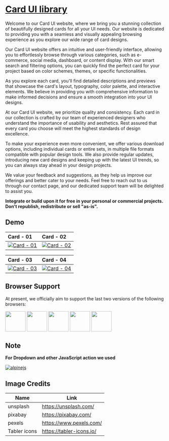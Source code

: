 # [Card UI library](https://dropways.github.io/card-ui/)

Welcome to our Card UI website, where we bring you a stunning collection of beautifully designed cards for all your UI needs. Our website is dedicated to providing you with a seamless and visually appealing browsing experience as you explore our wide range of card designs.

Our Card UI website offers an intuitive and user-friendly interface, allowing you to effortlessly browse through various categories, such as e-commerce, social media, dashboard, or content display. With our smart search and filtering options, you can quickly find the perfect card for your project based on color schemes, themes, or specific functionalities.

As you explore each card, you'll find detailed descriptions and previews that showcase the card's layout, typography, color palette, and interactive elements. We believe in providing you with comprehensive information to make informed decisions and ensure a smooth integration into your UI designs.

At our Card UI website, we prioritize quality and consistency. Each card in our collection is crafted by our team of experienced designers who understand the importance of usability and aesthetics. Rest assured that every card you choose will meet the highest standards of design excellence.

To make your experience even more convenient, we offer various download options, including individual cards or entire sets, in multiple file formats compatible with popular design tools. We also provide regular updates, introducing new card designs and keeping up with the latest UI trends, so you can always stay ahead in your design projects.

We value your feedback and suggestions, as they help us improve our offerings and better cater to your needs. Feel free to reach out to us through our contact page, and our dedicated support team will be delighted to assist you.

**Integrate or build upon it for free in your personal or commercial projects. Don't republish, redistribute or sell "as-is".** 

## Demo

| **Card - 01** | **Card - 02** |
| :--- | :--- |
| [![Card - 01](https://github-production-user-asset-6210df.s3.amazonaws.com/38377336/248484878-f72db189-3e98-454d-81bd-20ab3323a2e4.jpg)](https://dropways.github.io/card-ui/cards/card-01/) | [![Card - 02](https://github-production-user-asset-6210df.s3.amazonaws.com/38377336/248573168-d5c5fecd-3423-4b93-8e95-04b5cd517192.jpg)](https://dropways.github.io/card-ui/cards/card-02/)

| **Card - 03** | **Card - 04** |
| :--- | :--- |
| [![Card - 03](https://github-production-user-asset-6210df.s3.amazonaws.com/38377336/250275201-7e1139e4-7a3b-4a6b-a4ce-7833a1dd3983.jpg)](https://dropways.github.io/card-ui/cards/card-03/) | [![Card - 04](https://github-production-user-asset-6210df.s3.amazonaws.com/38377336/250298467-e1509ab8-603d-44a6-bbff-9a39ea996e7a.jpg)](https://dropways.github.io/card-ui/cards/card-04/)

## Browser Support

At present, we officially aim to support the last two versions of the following browsers:

<img src="https://s3.amazonaws.com/creativetim_bucket/github/browser/chrome.png" width="64" height="64"> <img src="https://s3.amazonaws.com/creativetim_bucket/github/browser/firefox.png" width="64" height="64"> <img src="https://s3.amazonaws.com/creativetim_bucket/github/browser/edge.png" width="64" height="64"> <img src="https://s3.amazonaws.com/creativetim_bucket/github/browser/safari.png" width="64" height="64"> <img src="https://s3.amazonaws.com/creativetim_bucket/github/browser/opera.png" width="64" height="64">

## Note
**For Dropdown and other JavaScript action we used**

[![alpinejs](https://github-production-user-asset-6210df.s3.amazonaws.com/38377336/250278992-60746a40-ffc9-48fc-a6bb-3a7e8e92903f.svg)](https://alpinejs.dev/)

## Image Credits

| Name | Link |
| ------ | ------ |
| unsplash | https://unsplash.com/ |
| pixabay | https://pixabay.com/ |
| pexels | https://www.pexels.com/ |
| Tabler icons | https://tabler-icons.io/ |